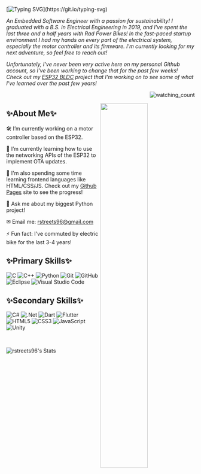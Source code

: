 [![Typing SVG](https://readme-typing-svg.demolab.com?font=Lato&size=22&pause=2000&color=1ABC9C&background=323B4C&center=true&vCenter=true&width=1000&lines=Hi!+I'm+Reed!)](https://git.io/typing-svg)
 
*An Embedded Software Engineer with a passion for sustainability! I graduated with a B.S. in Electrical Engineering in 2019, and I've spent the last three and a half years with Rad Power Bikes! In the fast-paced startup environment I had my hands on every part of the electrical system, especially the motor controller and its firmware. I'm currently looking for my next adventure, so feel free to reach out!*

*Unfortunately, I've never been very active here on my personal Github account, so I've been working to change that for the past few weeks! Check out my [ESP32 BLDC](https://github.com/rstreets96/ESP32_BLDC) project that I'm working on to see some of what I've learned over the past few years!*

<p align="right"> 
<img src="https://komarev.com/ghpvc/?username=rstreets96&color=brightgreen" alt="watching_count" />
 </p>
 
 <img src="https://user-images.githubusercontent.com/89788120/167628634-549d2bdd-609e-4275-85af-1e1974da64ca.gif" width="50%" align="right" />
 
 ## ✨About Me✨
🛠 I’m currently working on a motor controller based on the ESP32.

🌱 I’m currently learning how to use the networking APIs of the ESP32 to implement OTA updates.

🌱 I'm also spending some time learning frontend languages like HTML/CSS/JS. Check out my [Github Pages](https://rstreets96.github.io/) site to see the progress!

💬 Ask me about my biggest Python project!

✉ Email me: rstreets96@gmail.com

⚡ Fun fact: I've commuted by electric bike for the last 3-4 years!

## ✨Primary Skills✨
![C](https://img.shields.io/badge/C%20-%232370ED.svg?style=for-the-badge&logo=c&logoColor=white)
![C++](https://img.shields.io/badge/c++-%2300599C.svg?style=for-the-badge&logo=c%2B%2B&logoColor=white)
![Python](https://img.shields.io/badge/python-%230095D5.svg?&style=for-the-badge&logo=python&logoColor=white)
![Git](https://img.shields.io/badge/git%20-%23F05033.svg?&style=for-the-badge&logo=git&logoColor=white&Color=c95410)
![GitHub](https://img.shields.io/badge/github%20-%23121011.svg?&style=for-the-badge&logo=github&logoColor=white&color=283238)
![Eclipse](https://img.shields.io/badge/Eclipse-FE7A16.svg?style=for-the-badge&logo=Eclipse&logoColor=white)
![Visual Studio Code](https://img.shields.io/badge/Visual%20Studio%20Code-0078d7.svg?style=for-the-badge&logo=visual-studio-code&logoColor=white)
## ✨Secondary Skills✨
![C#](https://img.shields.io/badge/c%23-%23239120.svg?style=for-the-badge&logo=c-sharp&logoColor=white)
![.Net](https://img.shields.io/badge/.NET-5C2D91?style=for-the-badge&logo=.net&logoColor=white)
![Dart](https://img.shields.io/badge/dart-%230175C2.svg?style=for-the-badge&logo=dart&logoColor=white)
![Flutter](https://img.shields.io/badge/Flutter-%2302569B.svg?style=for-the-badge&logo=Flutter&logoColor=white)
![HTML5](https://img.shields.io/badge/html5%20-%23E34F26.svg?&style=for-the-badge&logo=html5&logoColor=white)
![CSS3](https://img.shields.io/badge/css3%20-%231572B6.svg?&style=for-the-badge&logo=css3&logoColor=white)
![JavaScript](https://img.shields.io/badge/javascript%20-%23323330.svg?&style=for-the-badge&logo=javascript&logoColor=%23F7DF1E&color=3d3919)
![Unity](https://img.shields.io/badge/unity-%23000000.svg?style=for-the-badge&logo=unity&logoColor=white)

<br>

![rstreets96's Stats](https://github-readme-stats.vercel.app/api?username=rstreets96&theme=blueberry&show_icons=true&hide_border=true&count_private=true)
